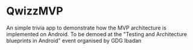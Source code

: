 # QwizzMVP
An simple trivia app to demonstrate how the MVP architecture is implemented on Android. To be demoed at the "Testing and Architecture blueprints in Android" event organised by GDG Ibadan
